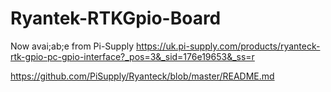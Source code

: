 # Ryantek-RTKGpio-Board
Now avai;ab;e from Pi-Supply
https://uk.pi-supply.com/products/ryanteck-rtk-gpio-pc-gpio-interface?_pos=3&_sid=176e19653&_ss=r

https://github.com/PiSupply/Ryanteck/blob/master/README.md
